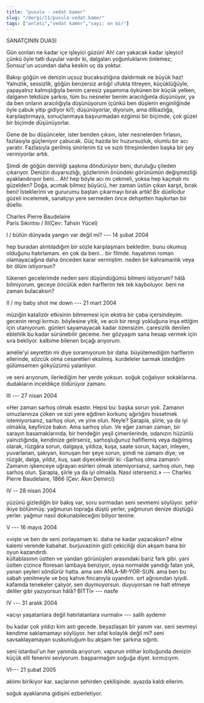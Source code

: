 ```yaml
---
title: "pusula - vedat kamer"
slug: "/dergi/11/pusula-vedat.kamer" 
tags: ["anlatı","vedat kamer","sayı: on bir"]
---
```



SANATÇININ DUASI


<div>

Gün sonları ne kadar içe işleyici güzün! Ah! can yakacak kadar işleyici!
çünkü öyle tatlı duyular vardır ki, dalgaları yoğunluklarını önlemez;
Sonsuz'un ucundan daha keskin uç da yoktur.

</div>

<div>

Bakışı göğün ve denizin uçsuz bucaksızlığına daldırmak ne büyük haz!
Yalnızlık, sessizlik, göğün benzersiz arılığı! ufukta titreyen,
küçüklüğüyle, yapayalnız kalmışlığıyla benim çaresiz yaşamıma öykünen
bir küçük yelken, dalganın tekdüze şarkısı, tüm bu nesneler benim
aracılığımla düşünüyor, ya da ben onların aracılığıyla düşünüyorum
(çünkü ben düşlerin enginliğinde öyle çabuk yitip gidiyor ki!);
düşünüyorlar, diyorum, ama dilbazlığa, karşılaştırmaya, sonuçlanmaya
başvurmadan ezgimsi bir biçimde, çok güzel bir biçimde düşünüyorlar.

</div>

<div>

Gene de bu düşünceler, ister benden çıksın, ister nesnelerden fırlasın,
fazlasıyla güçleniyor çabucak. Güç hazda bir huzursuzluk, olumlu bir acı
yaratır. Fazlasıyla gerilmiş sinirlerim tiz ve sızılı titreşimlerden
başka bir şey vermiyorlar artık.

</div>

<div>

Şimdi de göğün derinliği şaşkına döndürüyor beni, duruluğu çileden
çıkarıyor. Denizin duyarsızlığı, gözlerimin önündeki görünümün
değişmezliği ayaklandırıyor beni... Ah! hep böyle acı mı çekmeli, yoksa
hep kaçmalı mı güzelden? Doğa, acımak bilmez büyücü, her zaman üstün
çıkan karşıt, bırak beni! İsteklerimi ve gururumu baştan çıkarmayı bırak
artık! Bir düellodur güzeli incelemek, sanatçıyı yere sermeden önce
dehşetten haykırtan bir düello.

</div>

Charles Pierre Baudelaire  
Paris Sıkıntısı / III(Çev: Tahsin Yücel)

I / bütün dünyada yangın var değil mi? --- 14 şubat 2004

hep buradan alıntıladığım bir sözle karşılaşmanı bekledim. bunu okumuş
olduğunu hatırlamanı. en çok da beni... bir filmde. hayatımın roman
olamayacağına daha önceden karar vermiştim. neden bir kahramanlık veya
bir ölüm istiyorsun?

tükenen gecelerimde neden seni düşündüğümü bilmeni istiyorum? hâlâ
bilmiyorum. geceye öncülük eden harflerim tek tek kayboluyor. beni ne
zaman bulacaksın?

II / my baby shot me down --- 21 mart 2004

müziğin katalizör etkisinin bitmemesi için ekstra bir çaba içersindeyim.
gecenin rengi kırmızı. böylesine yitik, ve acılı bir rengi yokluğuna
inşa ettiğim için utanıyorum. günleri sayamayacak kadar özensizim.
çaresizlik denilen eblehlik bu kadar sürünebilir geceme. her gözyaşım
sana hesap vermek için sıra bekliyor. kalbime bilenen bıçağı arıyorum.

amélie'yi seyrettin mi diye soramıyorum bir daha. büyütemediğim
harflerim ellerinde, sözcük olma cesaretleri eksilmiş. kurdeleler sarmak
istediğim gülümsemen gökyüzümü yalanlıyor.

ve seni arıyorum, ilerlediğim her yerde yoksun. soğuk çoğalıyor
sokaklarına. dudakların inceldikçe öldürüyor zamanı.

III --- 27 nisan 2004

«Her zaman sarhoş olmak esastır. Hepsi bu: başka sorun yok. Zamanın
omuzlarınıza çöken ve sizi yere eğdiren korkunç ağırlığını hissetmek
istemiyorsanız, sarhoş olun, ve yine olun. Neyle? Şarapla, şiirle, ya da
iyi olmakla, keyfinize bakın. Ama sarhoş olun. Ve eğer zaman zaman, bir
sarayın basamaklarında, bir hendeğin yeşil çimenlerinde, odanızın
hüzünlü yalnızlığında, kendinize gelirseniz, sarhoşluğunuz hafiflemiş
veya dağılmış olarak, rüzgâra sorun, dalgaya, yıldıza, kuşa, saate
sorun, kaçan, inleyen, yuvarlanan, şakıyan, konuşan her şeye sorun,
şimdi ne zamanı diye; ve rüzgâr, dalga, yıldız, kuş, saat diyeceklerdir
ki: ‹Sarhoş olma zamanı!› Zamanın işkenceye uğrayan esirleri olmak
istemiyorsanız, sarhoş olun, hep sarhoş olun. Şarapla, şiirle ya da iyi
olmakla. Nasıl isterseniz.» --- Charles Pierre Baudelaire, 1866 (Çev:
Akın Demirci)

IV -- 28 nisan 2004

yüzünü gizlediğin bir bakış var, soru sormadan seni sevmemi söylüyor.
şehir ikiye bölünmüş: yağmurun toprağa düştü yerler, yağmurun denize
düştüğü yerler. yağmur nasıl dokunabileceğini biliyor tenine.

V --- 16 mayıs 2004

«»işte ve ben de seni zorlayamam ki. daha ne kadar yazacaksın? eline
kalemi verende kabahat. burjuvazinin gizli çekiciliği dün akşam bana bir
oyun kazandırdı.  
kültablasının üstten ve yandan görünüşleri arasındaki bariz fark gibi.
yani üstten çizince floresan lambaya benziyor, oysa normalde yandığı
falan yok, yanan şeyleri söndürür hatta. ama sen
ANLA-MI-YOR-SUN. ama ben
bu sabah yenilmeyle ve boş kahve fincanıyla uyandım. sırt ağrısından
iyiydi. kafamda tenekeler çalıyor, sen duymuyorsun. duyuyorsan ne halt
etmeye deliler gibi yazıyorsun hâlâ? BİTTİ» --- nasfe

IV --- 31 aralık 2004

«acıyı yaşatanlara değil hatırlatanlara vurmalı» --- salih aydemir

bu kadar çok yıldızı kim astı gecede. beyazlaşan bir yanım var. seni
sevmeyi kendime saklamamayı söylüyor. her sıfat kolaylık değil mi? seni
savsaklayamayan suskunluğum bu akşam her şarkına sığıntı.

seni istanbul'un her yanında arıyorum. vapurun intihar koltuğunda
denizin küçük elli fenerini seviyorum. başparmağım soğuğa
diyet. kırmızıyım.

VI--- 21 şubat 2005

aklımı birikiyor kar. saçlarının şehirden çekilişinde. ayazda
kaldı ellerim.

soğuk ayaklarıma gidişini ezberletiyor.

